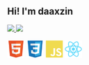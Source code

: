 ## Hi! I'm daaxzin
<div>
   <a href="https://github.com/daaxzin">
    <img height="180em" src="https://github-readme-stats.vercel.app/api?username=daaxzin&show_icons=true&theme=radical&include_all_commits=rtue">
    <img height="180em" src="https://github-readme-stats.vercel.app/api/top-langs/?username=daaxzin&layout=compact&langs_count=16&theme=radical">
</div>
  <div style="display:inline-block;"><br>
    <img align="center" alt="dax-Html" hright="30" width="40" src="https://raw.githubusercontent.com/devicons/devicon/master/icons/html5/html5-original.svg">
    <img align="center" alt="dax-Html" hright="30" width="40" src="https://raw.githubusercontent.com/devicons/devicon/master/icons/css3/css3-original.svg">
    <img align="center" alt="dax-Html" hright="30" width="40" src="https://raw.githubusercontent.com/devicons/devicon/master/icons/javascript/javascript-plain.svg">
    <img align="center" alt="dax-Html" hright="30" width="40" src="https://raw.githubusercontent.com/devicons/devicon/master/icons/react/react-original.svg">
  </div>
